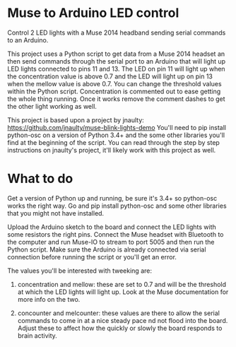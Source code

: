 # Muse to Arduino LED control
Control 2 LED lights with a Muse 2014 headband sending serial commands to an Arduino.

This project uses a Python script to get data from a Muse 2014 headset an then send commands through the serial port to an Arduino that will light up LED lights connected to pins 11 and 13. The LED on pin 11 will light up when the concentration value is above 0.7 and the LED will light up on pin 13 when the mellow value is above 0.7. You can change the threshold values within the Python script. Concentration is commented out to ease getting the whole thing running. Once it works remove the comment dashes to get the other light working as well. 

This project is based upon a project by jnaulty: https://github.com/jnaulty/muse-blink-lights-demo
You'll need to pip install python-osc on a version of Python 3.4+ and the some other libraries you'll find at the beginning of the script. 
You can read through the step by step instructions on jnaulty's project, it'll likely work with this project as well. 

# What to do 
Get a version of Python up and running, be sure it's 3.4+ so python-osc works the right way. Go and pip install python-osc and some other libraries that you might not have installed.

Upload the Arduino sketch to the board and connect the LED lights with some resistors the right pins. Connect the Muse headset with Bluetooth to the computer and run Muse-IO to stream to port 5005 and then run the Python script. Make sure the Arduino is already connected via serial connection before running the script or you'll get an error. 

The values you'll be interested with tweeking are:

1) concentration and mellow: these are set to 0.7 and will be the threshold at which the LED lights will light up. Look at the Muse     documentation for more info on the two.

2) concounter and melcounter: these values are there to allow the serial commands to come in at a nice steady pace nd not flood into the board. Adjust these to affect how the quickly or slowly the board responds to brain activity. 
